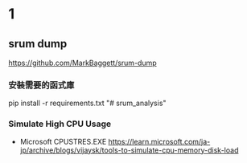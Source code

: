 # 1

## srum dump
https://github.com/MarkBaggett/srum-dump

### 安裝需要的函式庫
pip install -r requirements.txt
"# srum_analysis" 


### Simulate High CPU Usage
- Microsoft CPUSTRES.EXE
https://learn.microsoft.com/ja-jp/archive/blogs/vijaysk/tools-to-simulate-cpu-memory-disk-load




